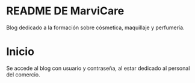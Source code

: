 # README DE MarviCare

Blog dedicado a la formación sobre cósmetica, maquillaje y perfumería.

# Inicio
Se accede al blog con usuario y contraseña, al estar dedicado al personal del comercio. 
